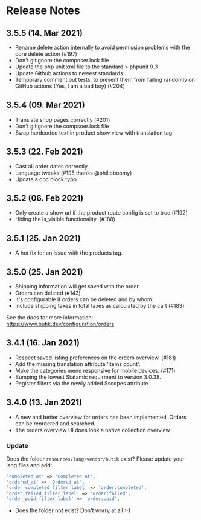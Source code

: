 # Release Notes

## 3.5.5 (14. Mar 2021)
- Rename delete action internally to avoid permission problems with the core delete action (#197)
- Don't gitignore the composer.lock file
- Update the php unit xml file to the standard > phpunit 9.3
- Update Github actions to newest standards
- Temporary comment out tests, to prevent them from failing randomly on GitHub actions (Yes, I am a bad boy) (#204)

## 3.5.4 (09. Mar 2021)
- Translate shop pages correctly (#201)
- Don't gitignore the compsoer.lock file
- Swap hardcoded text in product show view with translation tag. 

## 3.5.3 (22. Feb 2021)
- Cast all order dates correctly
- Language tweaks (#195 thanks @philipboomy)
- Update a doc block typo

## 3.5.2 (06. Feb 2021)
- Only create a show url if the product route config is set to true (#192)
- Hiding the is_visible functionality. (#188)

## 3.5.1 (25. Jan 2021)
- A hot fix for an issue with the products tag.

## 3.5.0 (25. Jan 2021)
- Shipping information will get saved with the order
- Orders can deleted (#143)
- It's configurable if orders can be deleted and by whom.
- Include shipping taxes in total taxes as calculated by the cart (#183)

See the docs for more information:
https://www.butik.dev/configuration/orders

## 3.4.1 (16. Jan 2021)
- Respect saved listing preferences on the orders overview. (#181)
- Add the missing translation attribute 'items count'.
- Make the categories menu responsive for mobile devices. (#171)
- Bumping the lowest Statamic requirment to version 3.0.38.
- Register filters via the newly added $scopes attribute.

## 3.4.0 (13. Jan 2021)
- A new and better overview for orders has been implemented. Orders can be reordered and searched.
- The orders overview UI does look a native collection overview

### Update
Does the folder `resources/lang/vendor/butik` exist? Please update your lang files and add:

```php
'completed_at' => 'Completed at',
'ordered_at' => 'Ordered at',
'order_completed_filter_label' => 'order:completed',
'order_failed_filter_label' => 'order:failed',
'order_paid_filter_label' => 'order:paid',
```

- Does the folder not exist? Don't worry at all :-)
